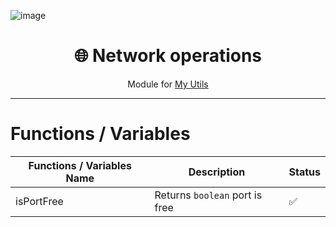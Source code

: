 ![image](https://github.com/user-attachments/assets/8d52629f-7842-4492-9e08-46d5a7484398)

<h1 align="center">🌐 Network operations</h1>
<p align="center">Module for <a href="https://github.com/INeedJobToStartWork/MyUtilia">My Utils</a></p>
<hr/>

# Functions / Variables

| Functions / Variables Name | Description                    | Status |
| -------------------------- | ------------------------------ | ------ |
| isPortFree                 | Returns `boolean` port is free | ✅     |
